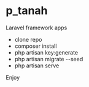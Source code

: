 # p_tanah
Laravel framework apps
- clone repo
- composer install
- php artisan key:generate
- php artisan migrate --seed
- php artisan serve

Enjoy
